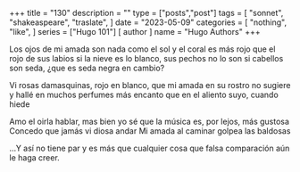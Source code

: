 +++
title = "130"
description = ""
type = ["posts","post"]
tags = [
    "sonnet",
    "shakeaspeare",
    "traslate",
       ]
date = "2023-05-09"
categories = [
    "nothing",
    "like",
]
series = ["Hugo 101"]
[ author ]
  name = "Hugo Authors"
+++

Los ojos de mi amada son nada como el sol
y el coral es más rojo que el rojo de sus labios
si la nieve es lo blanco, sus pechos no lo son
si cabellos son seda, ¿que es seda negra en cambio?

Vi rosas damasquinas, rojo en blanco,
que mi amada en su rostro no sugiere
y hallé en muchos perfumes más encanto
que en el aliento suyo, cuando hiede

Amo el oirla hablar, mas bien yo sé
que la música es, por lejos, más gustosa
Concedo que jamás vi diosa andar
Mi amada al caminar golpea las baldosas


…Y así no tiene par y es más que cualquier
cosa que falsa comparación aún le haga creer.
